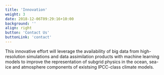 ```yaml
---
title: 'Innovation'
weight: 3
date: 2018-12-06T09:29:16+10:00
background: ''
align: right
button: 'Contact Us'
buttonLink: 'contact'
---
```


This innovative effort will leverage the availability of big data from high-resolution simulations and data assimilation products with machine learning models to improve the representation of subgrid physics in the ocean, sea-ice and atmosphere components of existsing IPCC-class climate models.

